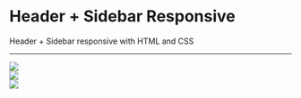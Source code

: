 # Header + Sidebar Responsive
Header + Sidebar responsive with HTML and CSS
<hr>
<img src="https://blogger.googleusercontent.com/img/b/R29vZ2xl/AVvXsEgCZ-WoV35On1v1p0uHW6tvaCdBKqgGPkmJ7T4AtFBIs_0fphqxngScyoxhUFSjllSTSlMlxYyjfr0r7U5VYML7znnsc41a-b4K6QOOzCLk_WgTfc07gV_ziGo0eULsmR6mLAEaQ9Nhmp-Yx43Ks3mJlnMyshxF1ffmJjTX8kO3xICHntQ9oXxBXHt2aA/s2880/Captura%20de%20Tela%202022-03-19%20a%CC%80s%2011.46.34.png">
<br>
<img src="https://blogger.googleusercontent.com/img/b/R29vZ2xl/AVvXsEirqYE4glzQVff0b7Ck8twbQfM8yk7wz0CFft_uEviS0tmEjw-QsF_67xF4WwL3xF9sRfUdBc6nMgRTX3_VMKTcftatnqpWSNE4reHfhiDW4QONdOtkqgajV6AqMqx9_-PQSXikTKKdGNtjuJ3JbNhbhjQMw2cSRKmyNgkepJDDGPLVXqbts64ZcJoq5g/s1404/Captura%20de%20Tela%202022-03-19%20a%CC%80s%2011.46.49.png">
<br>
<img src="https://blogger.googleusercontent.com/img/b/R29vZ2xl/AVvXsEi_MWvAwGQ00vH-cgfjgbPZkZcYJp9xptd8CaBL4Ugl_xN-idL91qKL57bL-OWtpXEtbgyKqLmS1HAetssO_T97YBK43PuTDwzTbPYfAW2MyH3vp2NyEi-xNeNFlLeEoka_nuha42UygtL-Q5wfhIFvbCFRFauvavGO6l8q3BRoHcs8Vb_7-UAMtkJSLg/s1396/Captura%20de%20Tela%202022-03-19%20a%CC%80s%2011.47.01.png">
